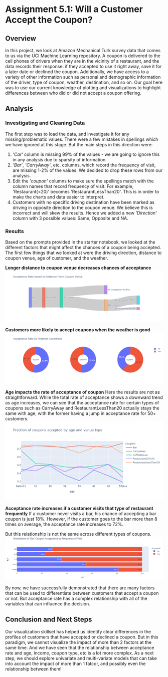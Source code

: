 # Assignment 5.1: Will a Customer Accept the Coupon?
 
## Overview
In this project, we look at Amazon Mechanical Turk survey data that comes to us via the UCI Machine Learning repository. A coupon is delivered to the cell phones of drivers when they are in the vicinity of a restaurant, and the data records their response: if they accepted to use it right away, save it for a later date or declined the coupon. Additionally, we have access to a variety of other information such as personal and demographic information of the driver, type of coupon, weather, destination, and so on. Our goal here was to use our current knowledge of plotting and visualizations to highlight differences between who did or did not accept a coupon offering.

## Analysis
### Investigating and Cleaning Data
The first step was to load the data, and investigate it for any missing/problematic values. There were a few mistakes in spellings which we have ignored at this stage. But the main steps in this direction were:

1. _'Car'_ column is missing 99% of the values - we are going to ignore this in any analysis due to sparsity of information.
2. _'Bar'_, _'CarryAway'_, etc. columns, which record the frequency of visit, are missing 1-2% of the values. We decided to drop these rows from our analysis.
3. Edit the _'coupon'_ columns to make sure the spellings match with the column names that record frequency of visit. For example, 'Restaurant(<20)' becomes 'RestaurantLessThan20'. This is in order to make the charts and data easier to interpret.
4. Customers with no specific driving destination have been marked as driving in opposite direction to the coupon venue. We believe this is incorrect and will skew the results. Hence we added a new _'Direction'_ column with 3 possible values: Same, Opposite and NA.

### Results
Based on the prompts provided in the starter notebook, we looked at the different factors that might affect the chances of a coupon being accepted. The first few things that we looked at were the driving direction, distance to coupon venue, age of customer, and the weather. 

**Longer distance to coupon venue decreases chances of acceptance**
<img src="images/distance_to.png">

**Customers more likely to accept coupons when the weather is good**
<img src="images/weather.png">

**Age impacts the rate of acceptance of coupon**
Here the results are not as straightforward. While the total rate of acceptance shows a downward trend as age increases, we can see that the acceptance rate for certain types of coupons such as CarryAway and RestaurantLessThan20 actually stays the same with age, with the former having a jump in acceptance rate for 50+ customers.
<img src="images/age_type.png">

**Acceptance rate increases if a customer visits that type of restaurant frequently**
If a customer never visits a bar, his chance of accepting a bar coupon is just 18%. However, if the customer goes to the bar more than 8 times on average, the acceptance rate increases to 72%. 

But this relationship is not the same across different types of coupons. 
<img src="images/bar.png">

By now, we have successfully demonstrated that there are many factors that can be used to differentiate between customers that accept a coupon or not. But acceptance rate has a complex relationship with all of the variables that can influence the decision.

## Conclusion and Next Steps
Our visualization skillset has helped us identify clear differences in the profiles of customers that have accepted or declined a coupon. But in this paradigm, we cannot visualize the impact of more than 2 factors at the same time. And we have seen that the relationship between acceptance rate and age, income, coupon type, etc is a lot more complex.
As a next step, we should explore univariate and multi-variate models that can take into account the impact of more than 1 fatcor, and possibly even the relationship between them!


